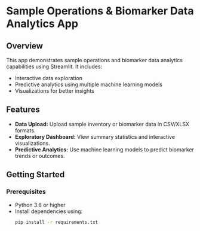 # Sample Operations & Biomarker Data Analytics App

## Overview
This app demonstrates sample operations and biomarker data analytics capabilities using Streamlit. It includes:
- Interactive data exploration
- Predictive analytics using multiple machine learning models
- Visualizations for better insights

## Features
- **Data Upload:** Upload sample inventory or biomarker data in CSV/XLSX formats.
- **Exploratory Dashboard:** View summary statistics and interactive visualizations.
- **Predictive Analytics:** Use machine learning models to predict biomarker trends or outcomes.

## Getting Started

### Prerequisites
- Python 3.8 or higher
- Install dependencies using:
  ```bash
  pip install -r requirements.txt
